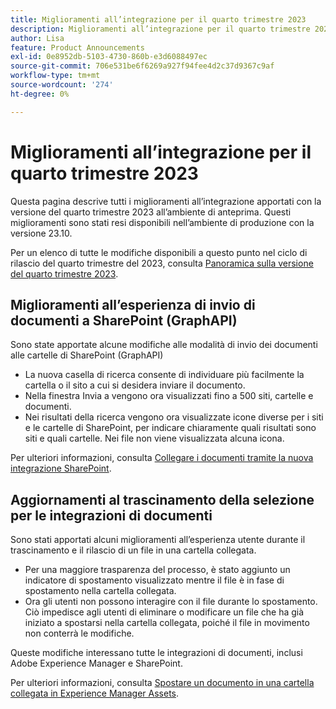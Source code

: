 ```yaml
---
title: Miglioramenti all’integrazione per il quarto trimestre 2023
description: Miglioramenti all’integrazione per il quarto trimestre 2023
author: Lisa
feature: Product Announcements
exl-id: 0e8952db-5103-4730-860b-e3d6088497ec
source-git-commit: 706e531be6f6269a927f94fee4d2c37d9367c9af
workflow-type: tm+mt
source-wordcount: '274'
ht-degree: 0%

---
```


# Miglioramenti all’integrazione per il quarto trimestre 2023

Questa pagina descrive tutti i miglioramenti all’integrazione apportati con la versione del quarto trimestre 2023 all’ambiente di anteprima. Questi miglioramenti sono stati resi disponibili nell’ambiente di produzione con la versione 23.10.

Per un elenco di tutte le modifiche disponibili a questo punto nel ciclo di rilascio del quarto trimestre del 2023, consulta [Panoramica sulla versione del quarto trimestre 2023](/help/quicksilver/product-announcements/product-releases/23-q4-release-activity/23-q4-release-overview.md).

## Miglioramenti all’esperienza di invio di documenti a SharePoint (GraphAPI)

Sono state apportate alcune modifiche alle modalità di invio dei documenti alle cartelle di SharePoint (GraphAPI)

* La nuova casella di ricerca consente di individuare più facilmente la cartella o il sito a cui si desidera inviare il documento.
* Nella finestra Invia a vengono ora visualizzati fino a 500 siti, cartelle e documenti.
* Nei risultati della ricerca vengono ora visualizzate icone diverse per i siti e le cartelle di SharePoint, per indicare chiaramente quali risultati sono siti e quali cartelle. Nei file non viene visualizzata alcuna icona.

Per ulteriori informazioni, consulta [Collegare i documenti tramite la nuova integrazione SharePoint](/help/quicksilver/administration-and-setup/configure-integrations/configure-sharepoint-integration.md#link-documents-through-the-new-sharepoint-integration).

## Aggiornamenti al trascinamento della selezione per le integrazioni di documenti

Sono stati apportati alcuni miglioramenti all’esperienza utente durante il trascinamento e il rilascio di un file in una cartella collegata.

* Per una maggiore trasparenza del processo, è stato aggiunto un indicatore di spostamento visualizzato mentre il file è in fase di spostamento nella cartella collegata.
* Ora gli utenti non possono interagire con il file durante lo spostamento. Ciò impedisce agli utenti di eliminare o modificare un file che ha già iniziato a spostarsi nella cartella collegata, poiché il file in movimento non conterrà le modifiche.

Queste modifiche interessano tutte le integrazioni di documenti, inclusi Adobe Experience Manager e SharePoint.

Per ulteriori informazioni, consulta [Spostare un documento in una cartella collegata in Experience Manager Assets](/help/quicksilver/documents/adobe-workfront-for-experience-manager-assets-essentials/send-to-aem.md#move-a-document-to-a-linked-folder-in-experience-manager-assets).

